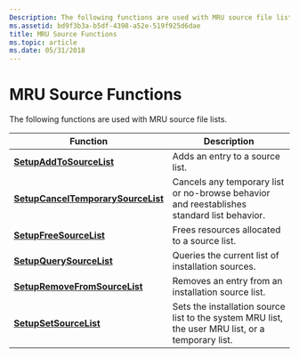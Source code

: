 ```yaml
---
Description: The following functions are used with MRU source file lists.
ms.assetid: bd9f3b3a-b5df-4398-a52e-519f925d6dae
title: MRU Source Functions
ms.topic: article
ms.date: 05/31/2018
---
```


# MRU Source Functions

The following functions are used with MRU source file lists.



| Function                                                                 | Description                                                                                       |
|--------------------------------------------------------------------------|---------------------------------------------------------------------------------------------------|
| [**SetupAddToSourceList**](/windows/desktop/api/Setupapi/nf-setupapi-setupaddtosourcelista)                     | Adds an entry to a source list.                                                                   |
| [**SetupCancelTemporarySourceList**](/windows/desktop/api/Setupapi/nf-setupapi-setupcanceltemporarysourcelist) | Cancels any temporary list or no-browse behavior and reestablishes standard list behavior.        |
| [**SetupFreeSourceList**](/windows/desktop/api/Setupapi/nf-setupapi-setupfreesourcelista)                       | Frees resources allocated to a source list.                                                       |
| [**SetupQuerySourceList**](/windows/desktop/api/Setupapi/nf-setupapi-setupquerysourcelista)                     | Queries the current list of installation sources.                                                 |
| [**SetupRemoveFromSourceList**](/windows/desktop/api/Setupapi/nf-setupapi-setupremovefromsourcelista)           | Removes an entry from an installation source list.                                                |
| [**SetupSetSourceList**](/windows/desktop/api/Setupapi/nf-setupapi-setupsetsourcelista)                         | Sets the installation source list to the system MRU list, the user MRU list, or a temporary list. |



 

 

 



